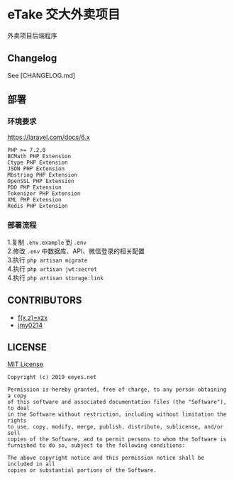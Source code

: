 # eTake 交大外卖项目
外卖项目后端程序   

## Changelog
See [CHANGELOG.md]

## 部署
### 环境要求
<https://laravel.com/docs/6.x>   

    PHP >= 7.2.0   
    BCMath PHP Extension   
    Ctype PHP Extension   
    JSON PHP Extension   
    Mbstring PHP Extension   
    OpenSSL PHP Extension   
    PDO PHP Extension   
    Tokenizer PHP Extension   
    XML PHP Extension  
    Redis PHP Extension
     
### 部署流程
1.复制 `.env.example` 到 `.env`   
2.修改 `.env` 中数据库、API、微信登录的相关配置   
3.执行 `php artisan migrate`  
4.执行 `php artisan jwt:secret`  
4.执行 `php artisan storage:link`  

## CONTRIBUTORS
* [f(x,z)=xzx](https://github.com/XuZhixuan)   
* [jmy0214](https://github.com/jmy0214)   

## LICENSE
[MIT License](https://opensource.org/licenses/MIT)  

    Copyright (c) 2019 eeyes.net

    Permission is hereby granted, free of charge, to any person obtaining a copy
    of this software and associated documentation files (the "Software"), to deal
    in the Software without restriction, including without limitation the rights
    to use, copy, modify, merge, publish, distribute, sublicense, and/or sell
    copies of the Software, and to permit persons to whom the Software is
    furnished to do so, subject to the following conditions:

    The above copyright notice and this permission notice shall be included in all
    copies or substantial portions of the Software.
